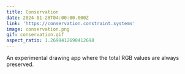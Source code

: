 ```yaml
---
title: Conservation
date: 2024-01-28T04:00:00.000Z
link: 'https://conservation.constraint.systems'
image: conservation.png
gif: conservation.gif
aspect_ratio: 1.2698412698412698
---
```


An experimental drawing app where the total RGB values are always preserved.

